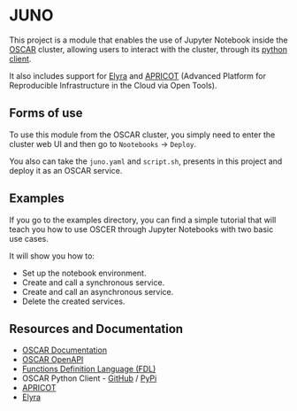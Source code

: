 # JUNO 

This project is a module that enables the use of Jupyter Notebook inside the [OSCAR](https://oscar.grycap.net/) cluster, allowing users to interact with the cluster, through its [python client](https://github.com/grycap/oscar_python).  

It also includes support for [Elyra](https://github.com/elyra-ai/elyra) and [APRICOT](https://github.com/grycap/apricotlab) (Advanced Platform for Reproducible Infrastructure in the Cloud via Open Tools).

## Forms of use

To use this module from the OSCAR cluster, you simply need to enter the cluster web UI and then go to `Nootebooks` → `Deploy`.

You also can take the `juno.yaml` and `script.sh`, presents in this project and deploy it as an OSCAR service.

## Examples

If you go to the examples directory, you can find a simple tutorial that will teach you how to use OSCER through Jupyter Notebooks with two basic use cases.

It will show you how to:
- Set up the notebook environment.
- Create and call a synchronous service. 
- Create and call an asynchronous service.
- Delete the created services.

## Resources and Documentation

- [OSCAR Documentation](https://docs.oscar.grycap.net/)  
- [OSCAR OpenAPI](https://docs.oscar.grycap.net/api/)  
- [Functions Definition Language (FDL)](https://docs.oscar.grycap.net/fdl/)   
- OSCAR Python Client - [GitHub](https://github.com/grycap/oscar_python) / [PyPi](https://pypi.org/project/oscar-python/)    
- [APRICOT](https://github.com/grycap/apricotlab)   
- [Elyra](https://github.com/elyra-ai/elyra) 